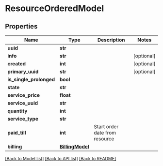 # ResourceOrderedModel

## Properties
Name | Type | Description | Notes
------------ | ------------- | ------------- | -------------
**uuid** | **str** |  | 
**info** | **str** |  | [optional] 
**created** | **int** |  | [optional] 
**primary_uuid** | **str** |  | [optional] 
**is_single_prolonged** | **bool** |  | 
**state** | **str** |  | 
**service_price** | **float** |  | 
**service_uuid** | **str** |  | 
**quantity** | **int** |  | 
**service_type** | **str** |  | 
**paid_till** | **int** | Start order date from resource | 
**billing** | [**BillingModel**](BillingModel.md) |  | 

[[Back to Model list]](../README.md#documentation-for-models) [[Back to API list]](../README.md#documentation-for-api-endpoints) [[Back to README]](../README.md)


